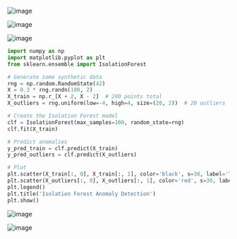 ![image](https://github.com/user-attachments/assets/44d98f99-c9b5-4c58-b869-b55be905501c)

![image](https://github.com/user-attachments/assets/04164bbd-e576-4207-8695-63b1bb2cd26e)

![image](https://github.com/user-attachments/assets/31809333-06d3-4abc-b8f7-566069f8747c)

```python
import numpy as np
import matplotlib.pyplot as plt
from sklearn.ensemble import IsolationForest

# Generate some synthetic data
rng = np.random.RandomState(42)
X = 0.3 * rng.randn(100, 2)
X_train = np.r_[X + 2, X - 2]  # 200 points total
X_outliers = rng.uniform(low=-4, high=4, size=(20, 2))  # 20 outliers

# Create the Isolation Forest model
clf = IsolationForest(max_samples=100, random_state=rng)
clf.fit(X_train)

# Predict anomalies
y_pred_train = clf.predict(X_train)
y_pred_outliers = clf.predict(X_outliers)

# Plot
plt.scatter(X_train[:, 0], X_train[:, 1], color='black', s=30, label='Training points')
plt.scatter(X_outliers[:, 0], X_outliers[:, 1], color='red', s=30, label='Outliers')
plt.legend()
plt.title('Isolation Forest Anomaly Detection')
plt.show()
```
![image](https://github.com/user-attachments/assets/fb15b281-0d0d-43d0-9307-a1e685fdfa5c)

![image](https://github.com/user-attachments/assets/0ad8eb72-aad6-449d-9752-0f02c735964c)
